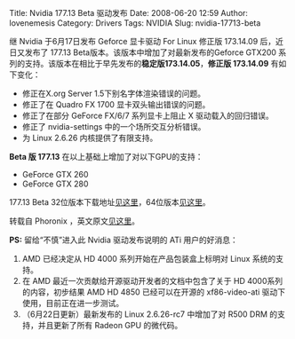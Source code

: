 Title: Nvidia 177.13 Beta 驱动发布
Date: 2008-06-20 12:59
Author: lovenemesis
Category: Drivers
Tags: NVIDIA
Slug: nvidia-17713-beta

继 Nvidia 于6月17日发布 Geforce 显卡驱动 For Linux 修正版 173.14.09
后，近日又发布了 177.13 Beta版本。该版本中增加了对最新发布的Geforce
GTX200 系列的支持。该版本在相比于早先发布的**稳定版173.14.05**，**修正版
173.14.09** 有如下变化：

-   修正在X.org Server 1.5下别名字体渲染错误的问题。
-   修正了在 Quadro FX 1700 显卡双头输出错误的问题。
-   修正了在部分 GeForce FX/6/7 系列显卡上阻止 X 驱动载入的回归错误。
-   修正了 nvidia-settings 中的一个场所交互分析错误。
-   为 Linux 2.6.26 内核提供了有限支持。

**Beta 版 177.13** 在以上基础上增加了对以下GPU的支持：

-   GeForce GTX 260
-   GeForce GTX 280

177.13 Beta
32位版本下载地址[见这里](http://www.nvidia.com/object/linux_display_ia32_177.13.html)，64位版本[见这里](http://www.nvidia.com/object/linux_display_amd64_177.13.html)。

转载自 Phoronix
，英文原文[见这里](http://www.phoronix.com/scan.php?page=news_item&px=NjUzMA)。

**PS:** 留给“不慎”进入此 Nvidia 驱动发布说明的 ATi 用户的好消息：

1.  AMD 已经决定从 HD 4000 系列开始在产品包装盒上标明对 Linux
    系统的支持。
2.  在 AMD 最近一次贡献给开源驱动开发者的文档中包含了关于 HD
    4000系列的内容，初步结果 AMD HD 4850 已经可以在开源的 xf86-video-ati
    驱动下使用，目前正在进一步测试。
3.  （6月22日更新）最新发布的 Linux 2.6.26-rc7 中增加了对 R500 DRM
    的支持，并且更新了所有 Radeon GPU 的微代码。

